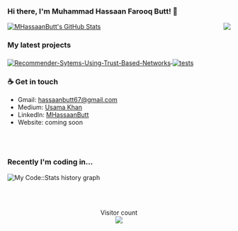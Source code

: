 ### Hi there, I'm Muhammad Hassaan Farooq Butt! 👋

<img align="right" src="https://github.com/rajput2107/rajput2107/blob/master/Assets/Developer.gif"/>
<a href="https://github.com/MHassaanButt">
  <img src="https://github-readme-stats-sand-kappa.vercel.app/api?username=MHassaanButt&show_icons=true&count_private=true&include_all_commits=true" alt="MHassaanButt's GitHub Stats" />
</a>

### My latest projects

<a href="https://github.com/MHassaanButt/Recommender-Sytems-Using-Trust-Based-Networks">
  <img align="middle" src="https://github-readme-stats-sand-kappa.vercel.app/api/pin/?username=MHassaanButt&repo=Recommender-Sytems-Using-Trust-Based-Networks" alt="Recommender-Sytems-Using-Trust-Based-Networks" />
</a>

<a href="https://github.com/MHassaanButt/Dataware-House-Data-Mining-Experimental-Guide-Source-Codes-GuideBook">
  <img align="middle" src="https://github-readme-stats-sand-kappa.vercel.app/api/pin/?username=MHassaanButt&repo=Dataware-House-Data-Mining-Experimental-Guide-Source-Codes-GuideBooks" alt="tests" />
</a>

### ☕ Get in touch
- Gmail: <a href = "#">hassaanbutt67@gmail.com</a>
- Medium: <a href = "https://medium.com/@usamakhangt4">Usama Khan</a>
- LinkedIn: <a href = "https://www.linkedin.com/in/mhassaanbutt//">MHassaanButt</a>
- Website: coming soon

<br>
<br>

### Recently I'm coding in...

![My Code::Stats history graph](https://codestats-readme.wegfan.cn/history-graph/usamakhangt4?history_days=30)

<br>
<br>

<p align="center">
  Visitor count<br>
  <img src="https://profile-counter.glitch.me/usamakhangt4/count.svg" />
</p>
